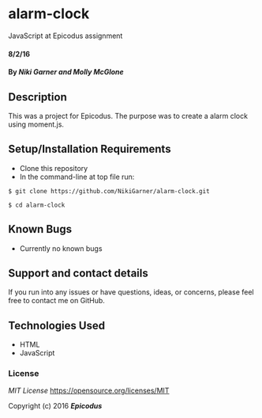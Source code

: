 # alarm-clock
JavaScript at Epicodus assignment


#### 8/2/16

#### By _**Niki Garner and Molly McGlone**_

## Description
This was a project for Epicodus. The purpose was to create a alarm clock using moment.js.
## Setup/Installation Requirements

* Clone this repository
* In the command-line at top file run:
```
$ git clone https://github.com/NikiGarner/alarm-clock.git
```
```
$ cd alarm-clock
```

## Known Bugs

* Currently no known bugs

## Support and contact details

If you run into any issues or have questions, ideas, or concerns, please feel free to contact me on GitHub.

## Technologies Used

* HTML
* JavaScript


### License

*MIT License*
<a href="https://opensource.org/licenses/MIT">https://opensource.org/licenses/MIT</a>

Copyright (c) 2016 **_Epicodus_**
